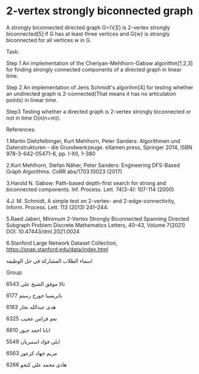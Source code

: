 # 2-vertex strongly biconnected graph

A strongly biconnected directed graph G=(V,E) is 2-vertex strongly biconnected[5] if G has at least three
vertices and G\{w} is strongly biconnected for all vertices w in G.

Task:

Step 1 An implementation of the Cheriyan-Mehlhorn-Gabow algorithm[1,2,3] for finding strongly connected components of a directed graph in linear time.

Step 2 An implementation of Jens Schmidt's algorihm[4] for testing whether an undirected graph is 2-connected(That means it has no articulation points) in linear time.

Step3 Testing whether a directed graph is 2-vertex strongly biconnected or not
in time O(n(n+m)).

References:

1.Martin Dietzfelbinger, Kurt Mehlhorn, Peter Sanders: Algorithmen und Datenstrukturen - die Grundwerkzeuge. eXamen.press, Springer 2014, ISBN 978-3-642-05471-6, pp. I-XII, 1–380

2.Kurt Mehlhorn, Stefan Näher, Peter Sanders: Engineering DFS-Based Graph Algorithms. CoRR abs/1703.10023 (2017)

3.Harold N. Gabow: Path-based depth-first search for strong and biconnected components. Inf. Process. Lett. 74(3-4): 107-114 (2000)

4.J. M. Schmidt, A simple test on 2-vertex- and 2-edge-connectivity, Inform. Process. Lett. 113 (2013) 241–244.

5.Raed Jaberi, Minimum 2-Vertex Strongly Biconnected Spanning Directed Subgraph Problem Discrete Mathematics Letters, 40–43, Volume 7(2021) DOI: 10.47443/dml.2021.0024

6.Stanford Large Network Dataset Collection, https://snap.stanford.edu/data/index.html

اسماء الطلاب المشاركة في حل الوظيفة

Group:

تالا موفق الشيخ علي 6543

باتريسيا جورج رستم 6177

هدى عبدالله نجار 6163

نغم فراس عجيب 6325

انانا احمد جبور 6610

ايلي فؤاد استبريان 5549

مريم جهاد كزعور 6563

هادي محمد علي كنجو 6266


